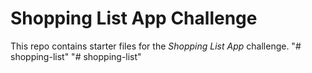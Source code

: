 # Shopping List App Challenge

This repo contains starter files for the *Shopping List App* challenge.
"# shopping-list" 
"# shopping-list" 
